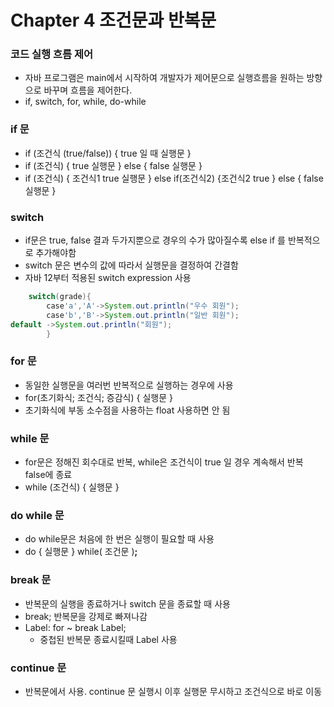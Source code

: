 # Chapter 4 조건문과 반복문

### 코드 실행 흐름 제어

- 자바 프로그램은 main에서 시작하여 개발자가 제어문으로 실행흐름을 원하는 방향으로 바꾸며 흐름을 제어한다.
- if, switch, for, while, do-while

### if 문

- if (조건식 (true/false)) { true 일 때 실행문 }
- if (조건식) { true 실행문 } else { false 실행문 }
- if (조건식) { 조건식1 true 실행문 } else if(조건식2) {조건식2 true } else { false 실행문 }

### switch

- if문은 true, false 결과 두가지뿐으로 경우의 수가 많아질수록 else if 를 반복적으로 추가해야함
- switch 문은 변수의 값에 따라서 실행문을 결정하여 간결함
- 자바 12부터 적용된 switch expression 사용

```java
    switch(grade){
        case'a','A'->System.out.println("우수 회원");
        case'b','B'->System.out.println("일반 회원");
default ->System.out.println("회원");
        }
```

### for 문

- 동일한 실행문을 여러번 반복적으로 실행하는 경우에 사용
- for(초기화식; 조건식; 증감식) { 실행문 }
- 초기화식에 부동 소수점을 사용하는 float 사용하면 안 됨

### while 문

- for문은 정해진 회수대로 반복, while은 조건식이 true 일 경우 계속해서 반복 false에 종료
- while (조건식) { 실행문 }

### do while 문

- do while문은 처음에 한 번은 실행이 필요할 때 사용
- do { 실행문 } while( 조건문 )**;**

### break 문

- 반복문의 실행을 종료하거나 switch 문을 종료할 때 사용
- break; 반복문을 강제로 빠져나감
- Label: for ~ break Label;
    - 중첩된 반복문 종료시킬때 Label 사용

### continue 문

- 반복문에서 사용. continue 문 실행시 이후 실행문 무시하고 조건식으로 바로 이동 